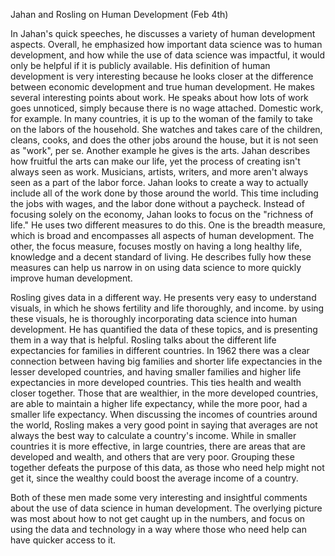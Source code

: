 Jahan and Rosling on Human Development (Feb 4th)

In Jahan's quick speeches, he discusses a variety of human development aspects. Overall, he emphasized how important data science was to human development, and how while the use of data science was impactful, it would only be helpful if it is publicly available. His definition of human development is very interesting because he looks closer at the difference between economic development and true human development. He makes several interesting points about work. He speaks about how lots of work goes unnoticed, simply because there is no wage attached. Domestic work, for example. In many countries, it is up to the woman of the family to take on the labors of the household. She watches and takes care of the children, cleans, cooks, and does the other jobs around the house, but it is not seen as "work", per se. Another example he gives is the arts. Jahan describes how fruitful the arts can make our life, yet the process of creating isn't always seen as work. Musicians, artists, writers, and more aren't always seen as a part of the labor force. Jahan looks to create a way to actually include all of the work done by those around the world. This time including the jobs with wages, and the labor done without a paycheck. Instead of focusing solely on the economy, Jahan looks to focus on the "richness of life." He uses two different measures to do this. One is the breadth measure, which is broad and encompasses all aspects of human development. The other, the focus measure, focuses mostly on having a long healthy life, knowledge and a decent standard of living. He describes fully how these measures can help us narrow in on using data science to more quickly improve human development. 

Rosling gives data in a different way. He presents very easy to understand visuals, in which he shows fertility and life thoroughly, and income. by using these visuals, he is thoroughly incorporating data science into human development. He has quantified the data of these topics, and is presenting them in a way that is helpful. Rosling talks about the different life expectancies for families in different countries. In 1962 there was a clear connection between having big families and shorter life expectancies in the lesser developed countries, and having smaller families and higher life expectancies in more developed countries. This ties health and wealth closer together. Those that are wealthier, in the more developed countries, are able to maintain a higher life expectancy, while the more poor, had a smaller life expectancy. When discussing the incomes of countries around the world, Rosling makes a very good point in saying that averages are not always the best way to calculate a country's income. While in smaller countries it is more effective, in large countries, there are areas that are developed and wealth, and others that are very poor. Grouping these together defeats the purpose of this data, as those who need help might not get it, since the wealthy could boost the average income of a country. 

Both of these men made some very interesting and insightful comments about the use of data science in human development. The overlying picture was most about how to not get caught up in the numbers, and focus on using the data and technology in a way where those who need help can have quicker access to it. 
